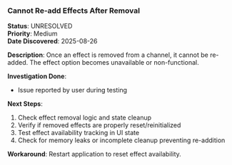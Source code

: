 ### Cannot Re-add Effects After Removal

**Status**: UNRESOLVED  
**Priority**: Medium  
**Date Discovered**: 2025-08-26

**Description**: Once an effect is removed from a channel, it cannot be
re-added. The effect option becomes unavailable or non-functional.

**Investigation Done**:

- Issue reported by user during testing

**Next Steps**:

1. Check effect removal logic and state cleanup
2. Verify if removed effects are properly reset/reinitialized
3. Test effect availability tracking in UI state
4. Check for memory leaks or incomplete cleanup preventing re-addition

**Workaround**: Restart application to reset effect availability.
